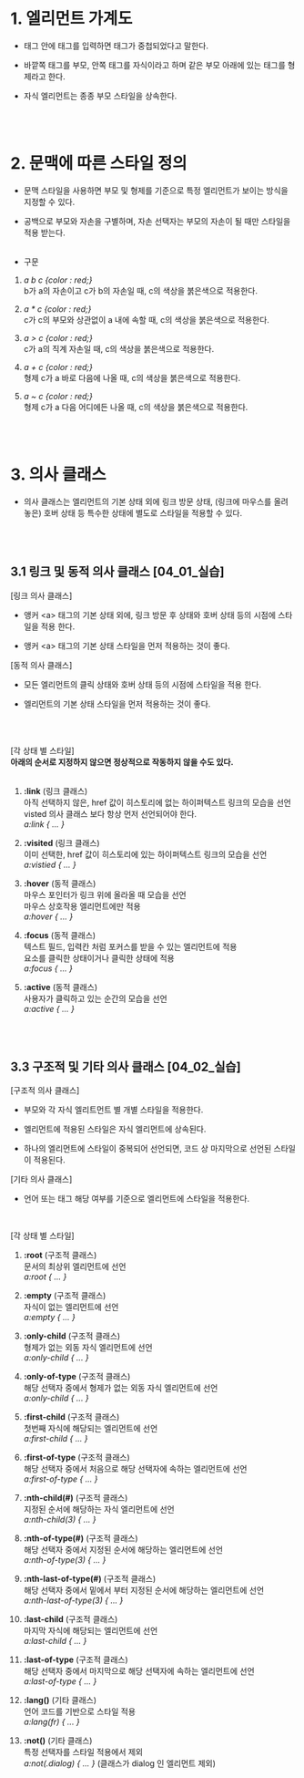 # 1. 엘리먼트 가계도
* 태그 안에 태그를 입력하면 태그가 중첩되었다고 말한다. <br>

* 바깥쪽 태그를 부모, 안쪽 태그를 자식이라고 하며 같은 부모 아래에 있는 태그를 형제라고 한다.<br>

* 자식 엘리먼트는 종종 부모 스타일을 상속한다.

<br><br>

# 2. 문맥에 따른 스타일 정의
* 문맥 스타일을 사용하면 부모 및 형제를 기준으로 특정 엘리먼트가 보이는 방식을 지정할 수 있다. <br>

* 공백으로 부모와 자손을 구별하며, 자손 선택자는 부모의 자손이 될 때만 스타일을 적용 받는다.<br><br>

* 구문<br>
1) *a b c {color : red;}* <br>
b가 a의 자손이고 c가 b의 자손일 때, c의 색상을 붉은색으로 적용한다. <br>

2) *a * c {color : red;}* <br>
c가 c의 부모와 상관없이 a 내에 속할 때, c의 색상을 붉은색으로 적용한다. <br>

3) *a > c {color : red;}* <br>
c가 a의 직계 자손일 때, c의 색상을 붉은색으로 적용한다. <br>

4) *a + c {color : red;}* <br>
형제 c가 a 바로 다음에 나올 때, c의 색상을 붉은색으로 적용한다. <br>

5) *a ~ c {color : red;}* <br>
형제 c가 a 다음 어디에든 나올 때, c의 색상을 붉은색으로 적용한다. <br>


<br><br>

# 3. 의사 클래스
* 의사 클래스는 엘리먼트의 기본 상태 외에 링크 방문 상태, (링크에 마우스를 올려 놓은) 호버 상태 등 특수한 상태에 별도로 스타일을 적용할 수 있다. <br>

<br><br>

## 3.1 링크 및 동적 의사 클래스 [04_01_실습]
[링크 의사 클래스]

* 앵커 \<a> 태그의 기본 상태 외에, 링크 방문 후 상태와 호버 상태 등의 시점에 스타일을 적용 한다. <br>

* 앵커 \<a> 태그의 기본 상태 스타일을 먼저 적용하는 것이 좋다. <br>

[동적 의사 클래스]
* 모든 엘리먼트의 클릭 상태와 호버 상태 등의 시점에 스타일을 적용 한다. <br>

* 엘리먼트의 기본 상태 스타일을 먼저 적용하는 것이 좋다. <br>

<br><br>

[각 상태 별 스타일]
    <br> **아래의 순서로 지정하지 않으면 정상적으로 작동하지 않을 수도 있다.**<br>
<br>
1) **:link** (링크 클래스) <br>
아직 선택하지 않은, href 값이 히스토리에 없는 하이퍼텍스트 링크의 모습을 선언 <br>
visted 의사 클래스 보다 항상 먼저 선언되어야 한다. <br>
*a:link { ... }*<br>

2) **:visited** (링크 클래스) <br>
이미 선택한, href 값이 히스토리에 있는 하이퍼텍스트 링크의 모습을 선언 <br>
*a:vistied { ... }*<br>

3) **:hover** (동적 클래스) <br>
마우스 포인터가 링크 위에 올라올 때 모습을 선언 <br>
마우스 상호작용 엘리먼트에만 적용 <br>
*a:hover { ... }*<br>

4) **:focus** (동적 클래스) <br>
텍스트 필드, 입력칸 처럼 포커스를 받을 수 있는 엘리먼트에 적용<br>
요소를 클릭한 상태이거나 클릭한 상태에 적용 <br>
*a:focus { ... }*<br>

5) **:active** (동적 클래스) <br>
사용자가 클릭하고 있는 순간의 모습을 선언 <br>
*a:active { ... }*<br>


<br><br>

## 3.3 구조적 및 기타 의사 클래스 [04_02_실습]
[구조적 의사 클래스]

* 부모와 각 자식 엘리트먼트 별 개별 스타일을 적용한다. <br>

* 엘리먼트에 적용된 스타일은 자식 엘리먼트에 상속된다. <br>

* 하나의 엘리먼트에 스타일이 중복되어 선언되면, 코드 상 마지막으로 선언된 스타일이 적용된다. <br>

[기타 의사 클래스]

* 언어 또는 태그 해당 여부를 기준으로 엘리먼트에 스타일을 적용한다.<br>


<br>

[각 상태 별 스타일]
<br>

1) **:root** (구조적 클래스)<br>
문서의 최상위 엘리먼트에 선언 <br>
*a:root { ... }*<br>

2) **:empty** (구조적 클래스)<br>
자식이 없는 엘리먼트에 선언 <br>
*a:empty { ... }*<br>

3) **:only-child** (구조적 클래스)<br>
형제가 없는 외동 자식 엘리먼트에 선언 <br>
*a:only-child { ... }*<br>

4) **:only-of-type** (구조적 클래스)<br>
해당 선택자 중에서 형제가 없는 외동 자식 엘리먼트에 선언 <br>
*a:only-child { ... }*<br>

5) **:first-child** (구조적 클래스) <br>
첫번째 자식에 해당되는 엘리먼트에 선언 <br>
*a:first-child { ... }*<br>

6) **:first-of-type** (구조적 클래스) <br>
해당 선택자 중에서 처음으로 해당 선택자에 속하는 엘리먼트에 선언 <br>
*a:first-of-type { ... }*<br>

7) **:nth-child(#)** (구조적 클래스) <br>
지정된 순서에 해당하는 자식 엘리먼트에 선언 <br>
*a:nth-child(3) { ... }*<br>

8) **:nth-of-type(#)** (구조적 클래스) <br>
해당 선택자 중에서 지정된 순서에 해당하는 엘리먼트에 선언 <br>
*a:nth-of-type(3) { ... }*<br>

9) **:nth-last-of-type(#)** (구조적 클래스) <br>
해당 선택자 중에서 밑에서 부터 지정된 순서에 해당하는 엘리먼트에 선언<br>
*a:nth-last-of-type(3) { ... }*<br>

10) **:last-child** (구조적 클래스) <br>
마지막 자식에 해당되는 엘리먼트에 선언<br>
*a:last-child { ... }*<br>

11) **:last-of-type** (구조적 클래스) <br>
해당 선택자 중에서 마지막으로 해당 선택자에 속하는 엘리먼트에 선언<br>
*a:last-of-type { ... }*<br>

12) **:lang()** (기타 클래스)<br>
언어 코드를 기반으로 스타일 적용<br>
*a:lang(fr) { ... }*<br>

12) **:not()** (기타 클래스)<br>
특정 선택자를 스타일 적용에서 제외<br>
*a:not(.dialog) { ... }* (클래스가 dialog 인 엘리먼트 제외)<br>

<br><br>
<br><br>
